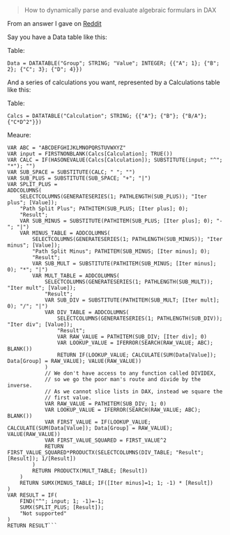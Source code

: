 > How to dynamically parse and evaluate algebraic formulars in DAX

From an answer I gave on [Reddit](https://www.reddit.com/r/PowerBI/comments/avfu4e/help_with_custom_totals/)

Say you have a Data table like this:

Table:

```Data = DATATABLE("Group"; STRING; "Value"; INTEGER; {{"A"; 1}; {"B"; 2}; {"C"; 3}; {"D"; 4}})```

And a series of calculations you want, represented by a Calculations table like this:

Table:

```Calcs = DATATABLE("Calculation"; STRING; {{"A"}; {"B"}; {"B/A"}; {"C*D^2"}})```

Meaure:

```Dynamic Algebra = 
VAR ABC = "ABCDEFGHIJKLMNOPQRSTUVWXYZ"
VAR input = FIRSTNONBLANK(Calcs[Calculation]; TRUE())
VAR CALC = IF(HASONEVALUE(Calcs[Calculation]); SUBSTITUTE(input; "^"; "*"); "")
VAR SUB_SPACE = SUBSTITUTE(CALC; " "; "")
VAR SUB_PLUS = SUBSTITUTE(SUB_SPACE; "+"; "|")
VAR SPLIT_PLUS = 
ADDCOLUMNS(
    SELECTCOLUMNS(GENERATESERIES(1; PATHLENGTH(SUB_PLUS)); "Iter plus"; [Value]);
    "Path Split Plus"; PATHITEM(SUB_PLUS; [Iter plus]; 0);
    "Result";
    VAR SUB_MINUS = SUBSTITUTE(PATHITEM(SUB_PLUS; [Iter plus]; 0); "-"; "|")
    VAR MINUS_TABLE = ADDCOLUMNS(
        SELECTCOLUMNS(GENERATESERIES(1; PATHLENGTH(SUB_MINUS)); "Iter minus"; [Value]);
        "Path Split Minus"; PATHITEM(SUB_MINUS; [Iter minus]; 0);
        "Result";
        VAR SUB_MULT = SUBSTITUTE(PATHITEM(SUB_MINUS; [Iter minus]; 0); "*"; "|")
        VAR MULT_TABLE = ADDCOLUMNS(
            SELECTCOLUMNS(GENERATESERIES(1; PATHLENGTH(SUB_MULT)); "Iter mult"; [Value]);
            "Result";
            VAR SUB_DIV = SUBSTITUTE(PATHITEM(SUB_MULT; [Iter mult]; 0); "/"; "|")
            VAR DIV_TABLE = ADDCOLUMNS(
                SELECTCOLUMNS(GENERATESERIES(1; PATHLENGTH(SUB_DIV)); "Iter div"; [Value]);
                "Result";
                VAR RAW_VALUE = PATHITEM(SUB_DIV; [Iter div]; 0)
                VAR LOOKUP_VALUE = IFERROR(SEARCH(RAW_VALUE; ABC); BLANK())
                RETURN IF(LOOKUP_VALUE; CALCULATE(SUM(Data[Value]); Data[Group] = RAW_VALUE); VALUE(RAW_VALUE))
            )
            // We don't have access to any function called DIVIDEX,
            // so we go the poor man's route and divide by the inverse.
            // As we cannot slice lists in DAX, instead we square the
            // first value.
            VAR RAW_VALUE = PATHITEM(SUB_DIV; 1; 0)
            VAR LOOKUP_VALUE = IFERROR(SEARCH(RAW_VALUE; ABC); BLANK())
            VAR FIRST_VALUE = IF(LOOKUP_VALUE; CALCULATE(SUM(Data[Value]); Data[Group] = RAW_VALUE); VALUE(RAW_VALUE))
            VAR FIRST_VALUE_SQUARED = FIRST_VALUE^2
            RETURN FIRST_VALUE_SQUARED*PRODUCTX(SELECTCOLUMNS(DIV_TABLE; "Result"; [Result]); 1/[Result])
        )
        RETURN PRODUCTX(MULT_TABLE; [Result])
    )
    RETURN SUMX(MINUS_TABLE; IF([Iter minus]=1; 1; -1) * [Result])
)
VAR RESULT = IF(
    FIND("^"; input; 1; -1)=-1;
    SUMX(SPLIT_PLUS; [Result]);
    "Not supported"
)
RETURN RESULT```
